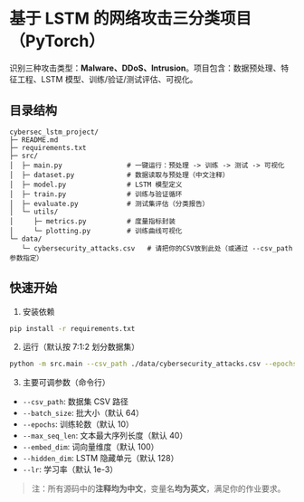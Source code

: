 # 基于 LSTM 的网络攻击三分类项目（PyTorch）

识别三种攻击类型：**Malware、DDoS、Intrusion**。项目包含：数据预处理、特征工程、LSTM 模型、训练/验证/测试评估、可视化。

## 目录结构
```
cybersec_lstm_project/
├─ README.md
├─ requirements.txt
├─ src/
│  ├─ main.py                # 一键运行：预处理 -> 训练 -> 测试 -> 可视化
│  ├─ dataset.py             # 数据读取与预处理（中文注释）
│  ├─ model.py               # LSTM 模型定义
│  ├─ train.py               # 训练与验证循环
│  ├─ evaluate.py            # 测试集评估（分类报告）
│  └─ utils/
│     ├─ metrics.py          # 度量指标封装
│     └─ plotting.py         # 训练曲线可视化
└─ data/
   └─ cybersecurity_attacks.csv   # 请把你的CSV放到此处（或通过 --csv_path 参数指定）
```

## 快速开始
1. 安装依赖
```bash
pip install -r requirements.txt
```

2. 运行（默认按 7:1:2 划分数据集）
```bash
python -m src.main --csv_path ./data/cybersecurity_attacks.csv --epochs 10
```

3. 主要可调参数（命令行）
- `--csv_path`: 数据集 CSV 路径
- `--batch_size`: 批大小（默认 64）
- `--epochs`: 训练轮数（默认 10）
- `--max_seq_len`: 文本最大序列长度（默认 40）
- `--embed_dim`: 词向量维度（默认 100）
- `--hidden_dim`: LSTM 隐藏单元（默认 128）
- `--lr`: 学习率（默认 1e-3）

> 注：所有源码中的**注释均为中文**，变量名**均为英文**，满足你的作业要求。
